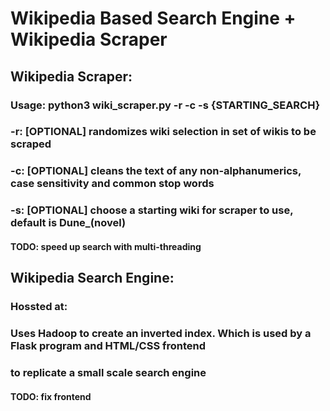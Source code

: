 # Wikipedia Based Search Engine + Wikipedia Scraper
## Wikipedia Scraper:
### Usage: python3 wiki_scraper.py -r -c -s {STARTING_SEARCH}
### -r: [OPTIONAL] randomizes wiki selection in set of wikis to be scraped
### -c: [OPTIONAL] cleans the text of any non-alphanumerics, case sensitivity and common stop words
### -s: [OPTIONAL] choose a starting wiki for scraper to use, default is Dune_(novel)
#### TODO: speed up search with multi-threading

## Wikipedia Search Engine:
### Hossted at: 
### Uses Hadoop to create an inverted index. Which is used by a Flask program and HTML/CSS frontend 
### to replicate a small scale search engine
#### TODO: fix frontend
